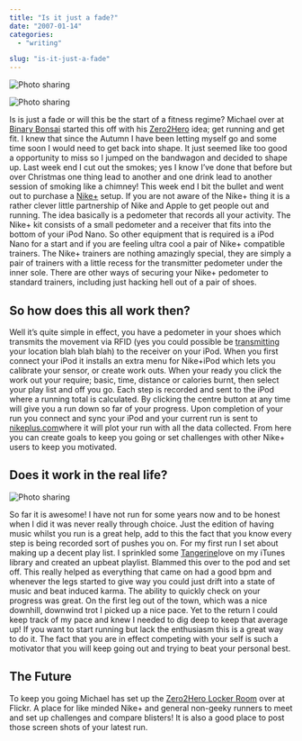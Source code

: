 ```yaml
---
title: "Is it just a fade?"
date: "2007-01-14"
categories:
  - "writing"

slug: "is-it-just-a-fade"
---
```


![Photo sharing](/images/357256010.jpg)

![Photo sharing](/images/357258741.jpg)

Is is just a fade or will this be the start of a fitness regime? Michael over at [Binary Bonsai](https://binarybonsai.com/) started this off with his [Zero2Hero](https://binarybonsai.com/tag/zero2hero) idea; get running and get fit. I knew that since the Autumn I have been letting myself go and some time soon I would need to get back into shape. It just seemed like too good a opportunity to miss so I jumped on the bandwagon and decided to shape up. Last week end I cut out the smokes; yes I know I’ve done that before but over Christmas one thing lead to another and one drink lead to another session of smoking like a chimney! This week end I bit the bullet and went out to purchase a [Nike+](https://www.apple.com/uk/ipod/nike/) setup. If you are not aware of the Nike+ thing it is a rather clever little partnership of Nike and Apple to get people out and running. The idea basically is a pedometer that records all your activity. The Nike+ kit consists of a small pedometer and a receiver that fits into the bottom of your iPod Nano. So other equipment that is required is a iPod Nano for a start and if you are feeling ultra cool a pair of Nike+ compatible trainers. The Nike+ trainers are nothing amazingly special, they are simply a pair of trainers with a little recess for the transmitter pedometer under the inner sole. There are other ways of securing your Nike+ pedometer to standard trainers, including just hacking hell out of a pair of shoes.

## So how does this all work then?

Well it’s quite simple in effect, you have a pedometer in your shoes which transmits the movement via RFID (yes you could possible be [transmitting](https://www.wired.com/news/culture/0,72202-0.html) your location blah blah blah) to the receiver on your iPod. When you first connect your iPod it installs an extra menu for Nike+iPod which lets you calibrate your sensor, or create work outs. When your ready you click the work out your require; basic, time, distance or calories burnt, then select your play list and off you go. Each step is recorded and sent to the iPod where a running total is calculated. By clicking the centre button at any time will give you a run down so far of your progress. Upon completion of your run you connect and sync your iPod and your current run is sent to [nikeplus.com](https://www.nike.com/nikeplus/)where it will plot your run with all the data collected. From here you can create goals to keep you going or set challenges with other Nike+ users to keep you motivated.

## Does it work in the real life?

![Photo sharing](/images/356163579.jpg)

So far it is awesome! I have not run for some years now and to be honest when I did it was never really through choice. Just the edition of having music whilst you run is a great help, add to this the fact that you know every step is being recorded sort of pushes you on. For my first run I set about making up a decent play list. I sprinkled some [Tangerine](https://www.potionfactory.com/tangerine/)love on my iTunes library and created an upbeat playlist. Blammed this over to the pod and set off. This really helped as everything that came on had a good bpm and whenever the legs started to give way you could just drift into a state of music and beat induced karma. The ability to quickly check on your progress was great. On the first leg out of the town, which was a nice downhill, downwind trot I picked up a nice pace. Yet to the return I could keep track of my pace and knew I needed to dig deep to keep that average up! If you want to start running but lack the enthusiasm this is a great way to do it. The fact that you are in effect competing with your self is such a motivator that you will keep going out and trying to beat your personal best.

## The Future

To keep you going Michael has set up the [Zero2Hero Locker Room](https://www.flickr.com/groups/87184948@N00/) over at Flickr. A place for like minded Nike+ and general non-geeky runners to meet and set up challenges and compare blisters! It is also a good place to post those screen shots of your latest run.
